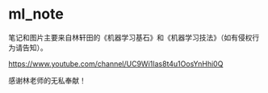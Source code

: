 # ml_note

笔记和图片主要来自林轩田的《机器学习基石》和《机器学习技法》（如有侵权行为请告知）。

https://www.youtube.com/channel/UC9Wi1Ias8t4u1OosYnHhi0Q

感谢林老师的无私奉献！
